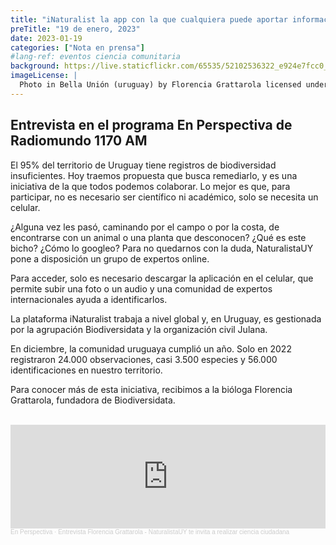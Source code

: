 ```yaml
---
title: "iNaturalist la app con la que cualquiera puede aportar información sobre flora y fauna en Uruguay"
preTitle: "19 de enero, 2023"
date: 2023-01-19
categories: ["Nota en prensa"]
#lang-ref: eventos ciencia comunitaria
background: https://live.staticflickr.com/65535/52102536322_e924e7fcc0_k.jpg
imageLicense: |
  Photo in Bella Unión (uruguay) by Florencia Grattarola licensed under [CC BY](https://creativecommons.org/licenses/by/2.0/) via [Flickr](https://www.flickr.com/photos/biodiversidata/52102536322/in/album-72177720299309183/)
---
```


## Entrevista en el programa En Perspectiva de Radiomundo 1170 AM

El 95% del territorio de Uruguay tiene registros de biodiversidad insuficientes. Hoy traemos propuesta que busca remediarlo, y es una iniciativa de la que todos podemos colaborar. Lo mejor es que, para participar, no es necesario ser científico ni académico, solo se necesita un celular.

¿Alguna vez les pasó, caminando por el campo o por la costa, de encontrarse con un animal o una planta que desconocen? ¿Qué es este bicho? ¿Cómo lo googleo? Para no quedarnos con la duda, NaturalistaUY pone a disposición un grupo de expertos online.

Para acceder, solo es necesario descargar la aplicación en el celular, que permite subir una foto o un audio y una comunidad de expertos internacionales ayuda a identificarlos.

La plataforma iNaturalist trabaja a nivel global y, en Uruguay, es gestionada por la agrupación Biodiversidata y la organización civil Julana.

En diciembre, la comunidad uruguaya cumplió un año. Solo en 2022 registraron 24.000 observaciones, casi 3.500 especies y 56.000 identificaciones en nuestro territorio.

Para conocer más de esta iniciativa, recibimos a la bióloga Florencia Grattarola, fundadora de Biodiversidata.

<br>

<iframe width="100%" height="166" scrolling="no" frameborder="no" allow="autoplay" src="https://w.soundcloud.com/player/?url=https%3A//api.soundcloud.com/tracks/1427871946&color=ff5500"></iframe><div style="font-size: 10px; color: #cccccc;line-break: anywhere;word-break: normal;overflow: hidden;white-space: nowrap;text-overflow: ellipsis; font-family: Interstate,Lucida Grande,Lucida Sans Unicode,Lucida Sans,Garuda,Verdana,Tahoma,sans-serif;font-weight: 100;"><a href="https://soundcloud.com/en-perspectiva-uy" title="En Perspectiva" target="_blank" style="color: #cccccc; text-decoration: none;">En Perspectiva</a> · <a href="https://soundcloud.com/en-perspectiva-uy/entrevista-florencia-grattarola-naturalistauy-te-invita-a-realizar-ciencia-ciudadana" title="Entrevista Florencia Grattarola - NaturalistaUY te invita a realizar ciencia ciudadana" target="_blank" style="color: #cccccc; text-decoration: none;">Entrevista Florencia Grattarola - NaturalistaUY te invita a realizar ciencia ciudadana</a></div>
